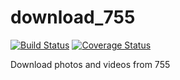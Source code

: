 # download_755

[![Build Status](https://travis-ci.org/cumulus27/download_755.svg?branch=master)](https://travis-ci.org/cumulus27/download_755)
[![Coverage Status](https://coveralls.io/repos/github/cumulus27/download_755/badge.svg?branch=master)](https://coveralls.io/github/cumulus27/download_755?branch=master)

Download photos and videos from 755
